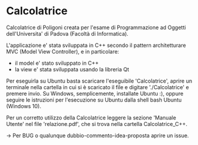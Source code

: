 # Calcolatrice

Calcolatrice di Poligoni creata per l'esame di Programmazione ad Oggetti dell'Universita' di Padova (Facoltà di Informatica).

L'applicazione e' stata sviluppata in C++ secondo il pattern architetturare MVC (Model View Controller), e in particolare: 
  - il model e' stato sviluppato in C++
  - la view e' stata sviluppata usando la libreria Qt
  
Per eseguirla su Ubuntu basta scaricare l'eseguibile 'Calcolatrice', aprire un terminale nella cartella in cui si è
scaricato il file e digitare './Calcolatrice' e premere invio.
Su Windows, semplicemente, installate Ubuntu :), oppure seguire le istruzioni per l'esecuzione su Ubuntu dalla shell bash Ubuntu (Windows 10).

Per un corretto utilizzo della Calcolatrice leggere la sezione 'Manuale Utente' nel file 'relazione.pdf', che si trova nella cartella Calcolatrice_C++.


-> Per BUG o qualunque dubbio-commento-idea-proposta aprire un issue.
